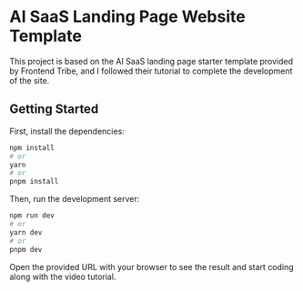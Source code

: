 # AI SaaS Landing Page Website Template

This project is based on the AI SaaS landing page starter template provided by Frontend Tribe, and I followed their tutorial to complete the development of the site.

## Getting Started

First, install the dependencies:

```bash
npm install
# or
yarn
# or
pnpm install
```

Then, run the development server:

```bash
npm run dev
# or
yarn dev
# or
pnpm dev
```

Open the provided URL with your browser to see the result and start coding along with the video tutorial.
